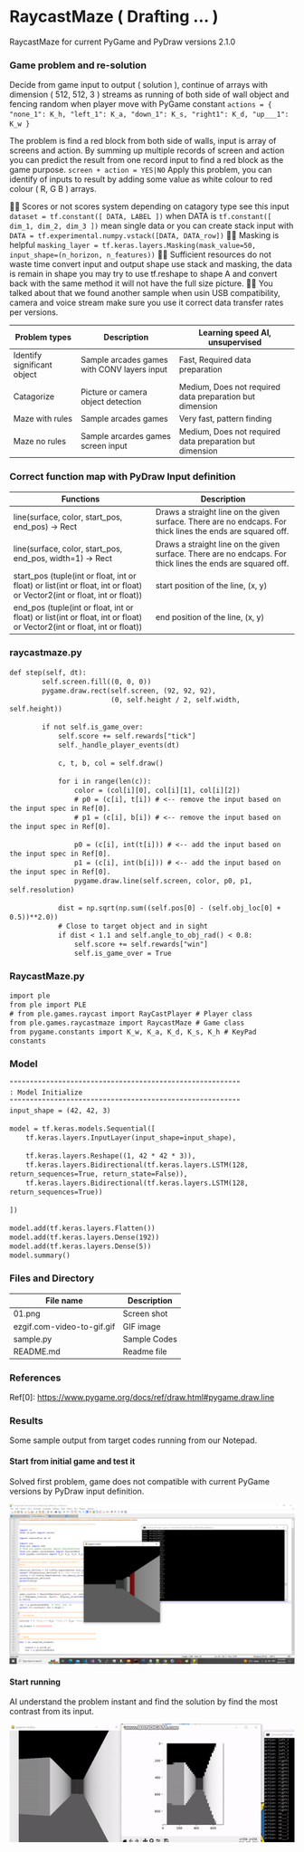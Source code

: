 # RaycastMaze ( Drafting ... )
RaycastMaze for current PyGame and PyDraw versions 2.1.0

### Game problem and re-solution ###
Decide from game input to output ( solution ), continue of arrays with dimension ( 512, 512, 3 ) streams as running of both side of wall object and fencing random when player move with PyGame constant ```actions = { "none_1": K_h, "left_1": K_a, "down_1": K_s, "right1": K_d, "up___1": K_w }```

The problem is find a red block from both side of walls, input is array of screens and action. By summing up multiple records of screen and action you can predict the result from one record input to find a red block as the game purpose. ``` screen + action = YES|NO ``` Apply this problem, you can identify of inputs to result by adding some value as white colour to red colour ( R, G B ) arrays.

🧸💬 Scores or not scores system depending on catagory type see this input ``` dataset = tf.constant([ DATA, LABEL ]) ``` when DATA is ``` tf.constant([ dim_1, dim_2, dim_3 ]) ``` mean single data or you can create stack input with ``` DATA = tf.experimental.numpy.vstack([DATA, DATA_row]) ```
🐑💬 Masking is helpful ``` masking_layer = tf.keras.layers.Masking(mask_value=50, input_shape=(n_horizon, n_features)) ```
👧💬 Sufficient resources do not waste time convert input and output shape use stack and masking, the data is remain in shape you may try to use tf.reshape to shape A and convert back with the same method it will not have the full size picture.
🐐💬 You talked about that we found another sample when usin USB compatibility, camera and voice stream make sure you use it correct data transfer rates per versions.

| Problem types | Description | Learning speed AI, unsupervised |
| --- | --- | --- |
| Identify significant object | Sample arcades games with CONV layers input | Fast, Required data preparation |
| Catagorize | Picture or camera object detection | Medium, Does not required data preparation but dimension |
| Maze with rules | Sample arcades games | Very fast, pattern finding |
| Maze no rules | Sample arcardes games screen input | Medium, Does not required data preparation but dimension  |

### Correct function map with PyDraw Input definition ###

| Functions | Description |
| --- | --- |
| line(surface, color, start_pos, end_pos) -> Rect | Draws a straight line on the given surface. There are no endcaps. For thick lines the ends are squared off. |
| line(surface, color, start_pos, end_pos, width=1) -> Rect | Draws a straight line on the given surface. There are no endcaps. For thick lines the ends are squared off. |
| start_pos (tuple(int or float, int or float) or list(int or float, int or float) or Vector2(int or float, int or float)) | start position of the line, (x, y) |
| end_pos (tuple(int or float, int or float) or list(int or float, int or float) or Vector2(int or float, int or float)) | end position of the line, (x, y) |


### raycastmaze.py ###

```
def step(self, dt):
        self.screen.fill((0, 0, 0))
        pygame.draw.rect(self.screen, (92, 92, 92),
                         (0, self.height / 2, self.width, self.height))

        if not self.is_game_over:
            self.score += self.rewards["tick"]
            self._handle_player_events(dt)

            c, t, b, col = self.draw()

            for i in range(len(c)):
                color = (col[i][0], col[i][1], col[i][2])
                # p0 = (c[i], t[i]) # <-- remove the input based on the input spec in Ref[0].
                # p1 = (c[i], b[i]) # <-- remove the input based on the input spec in Ref[0].

                p0 = (c[i], int(t[i])) # <-- add the input based on the input spec in Ref[0].
                p1 = (c[i], int(b[i])) # <-- add the input based on the input spec in Ref[0].
                pygame.draw.line(self.screen, color, p0, p1, self.resolution)

            dist = np.sqrt(np.sum((self.pos[0] - (self.obj_loc[0] + 0.5))**2.0))
            # Close to target object and in sight
            if dist < 1.1 and self.angle_to_obj_rad() < 0.8:
                self.score += self.rewards["win"]
                self.is_game_over = True
```

### RaycastMaze.py ###

```
import ple
from ple import PLE
# from ple.games.raycast import RayCastPlayer # Player class
from ple.games.raycastmaze import RaycastMaze # Game class
from pygame.constants import K_w, K_a, K_d, K_s, K_h # KeyPad constants
```

### Model ###

```
"""""""""""""""""""""""""""""""""""""""""""""""""""""""""
: Model Initialize
"""""""""""""""""""""""""""""""""""""""""""""""""""""""""
input_shape = (42, 42, 3)

model = tf.keras.models.Sequential([
	tf.keras.layers.InputLayer(input_shape=input_shape),
	
	tf.keras.layers.Reshape((1, 42 * 42 * 3)),
	tf.keras.layers.Bidirectional(tf.keras.layers.LSTM(128, return_sequences=True, return_state=False)),
	tf.keras.layers.Bidirectional(tf.keras.layers.LSTM(128, return_sequences=True))

])
		
model.add(tf.keras.layers.Flatten())
model.add(tf.keras.layers.Dense(192))
model.add(tf.keras.layers.Dense(5))
model.summary()
```

### Files and Directory ###
| File name | Description |
| --- | --- |
| 01.png | Screen shot |
| ezgif.com-video-to-gif.gif | GIF image |
| sample.py | Sample Codes |
| README.md | Readme file |


### References ###
Ref[0]: https://www.pygame.org/docs/ref/draw.html#pygame.draw.line

### Results ###
Some sample output from target codes running from our Notepad.

#### Start from initial game and test it  ####
Solved first problem, game does not compatible with current PyGame versions by PyDraw input definition.

![Sample](https://github.com/jkaewprateep/RaycastMaze/blob/main/01.png "Sample")

#### Start running ####
AI understand the problem instant and find the solution by find the most contrast from its input.

![Sample](https://github.com/jkaewprateep/RaycastMaze/blob/main/ezgif.com-video-to-gif.gif "Sample")


